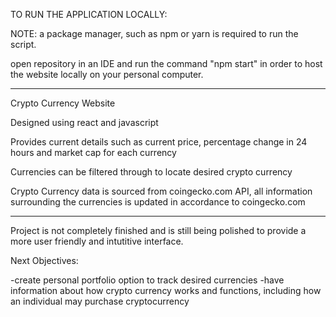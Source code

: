 TO RUN THE APPLICATION LOCALLY:

NOTE: a package manager, such as npm or yarn is required to run the script.

open repository in an IDE and run the command "npm start" in order to host the website locally on your personal computer. 

---------------------------------------------------------------------------------------------------------------------------------------------------

Crypto Currency Website

Designed using react and javascript

Provides current details such as current price, percentage change in 24 hours and market cap for each currency

Currencies can be filtered through to locate desired crypto currency

Crypto Currency data is sourced from coingecko.com API, all information surrounding the currencies is updated in accordance to coingecko.com


---------------------------------------------------------------------------------------------------------------------------------------------------

Project is not completely finished and is still being polished to provide a more user friendly and intutitive interface.

Next Objectives: 

-create personal portfolio option to track desired currencies 
-have information about how crypto currency works and functions, including how an individual may purchase cryptocurrency
